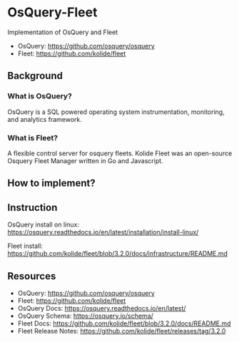 # OsQuery-Fleet

Implementation of OsQuery and Fleet

- OsQuery: https://github.com/osquery/osquery
- Fleet: https://github.com/kolide/fleet

## Background

### What is OsQuery?

OsQuery is a SQL powered operating system instrumentation, monitoring, and analytics framework. 

### What is Fleet?

A flexible control server for osquery fleets.
Kolide Fleet was an open-source Osquery Fleet Manager written in Go and Javascript.

## How to implement?

## Instruction

OsQuery install on linux:
https://osquery.readthedocs.io/en/latest/installation/install-linux/

Fleet install:
https://github.com/kolide/fleet/blob/3.2.0/docs/infrastructure/README.md

## Resources

- OsQuery: https://github.com/osquery/osquery
- Fleet: https://github.com/kolide/fleet
- OsQuery Docs: https://osquery.readthedocs.io/en/latest/
- OsQuery Schema: https://osquery.io/schema/
- Fleet Docs: https://github.com/kolide/fleet/blob/3.2.0/docs/README.md
- Fleet Release Notes: https://github.com/kolide/fleet/releases/tag/3.2.0
